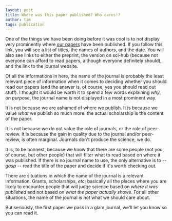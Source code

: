 ```yaml
---
layout: post
title: Where was this paper published? Who cares!?
author: tim
tags: publication
---
```


One of the things we have been doing before it was cool is to not display very
prominently where [our papers][pap] have been published. If you follow this
link, you will see a list of titles, the names of authors, and the date. You
will also see links to either the preprint, the version on sci-hub (because not
everyone can afford to read papers, although everyone definitely should), and
the link to the journal website.

[pap]: /papers "Our publication page"

Of all the informations in here, the name of the journal is probably the least
relevant piece of information when it comes to deciding whether you should read
our papers (and the answer is, of course, yes you should read out stuff). I
thought it would be worth it to spend a few words explaining *why*, *on
purpose*, the journal name is not displayed in a most prominent way.

It is not because we are ashamed of where we publish. It is because we value
*what* we publish so much more: the actual scholarship is the content of the
paper.

It is not because we do not value the role of journals, or the role of
peer-review. It is because the gain in quality due to the journal and/or
peer-review, is often marginal. Journals don't produce the science, we do.

It is, to be honnest, because we know that there are some people (not you, of
course, but other people) that will filter what to read based on where it was
published. If there is no journal name to use, the only alternative is to --
*gasp* -- read the title of the paper and decide if it's worth checking out.

There are situations in which the name of the journal is a relevant information.
Grants, scholarships, *etc*; basically all the places where you are likely to
encounter people that will judge science based on *where it was published* and
not based on *what the paper actually shows*. For all other situations, the name
of the journal is not what we should care about.

But seriously, the first paper we pass in a glam journal, we'll let you know so
you can read it.
